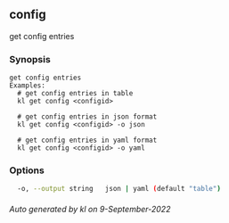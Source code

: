 ## config

get config entries

### Synopsis

```
get config entries
Examples:
  # get config entries in table
  kl get config <configid>

  # get config entries in json format
  kl get config <configid> -o json

  # get config entries in yaml format
  kl get config <configid> -o yaml
```

### Options

```bash
  -o, --output string   json | yaml (default "table")
```



###### Auto generated by kl on 9-September-2022
